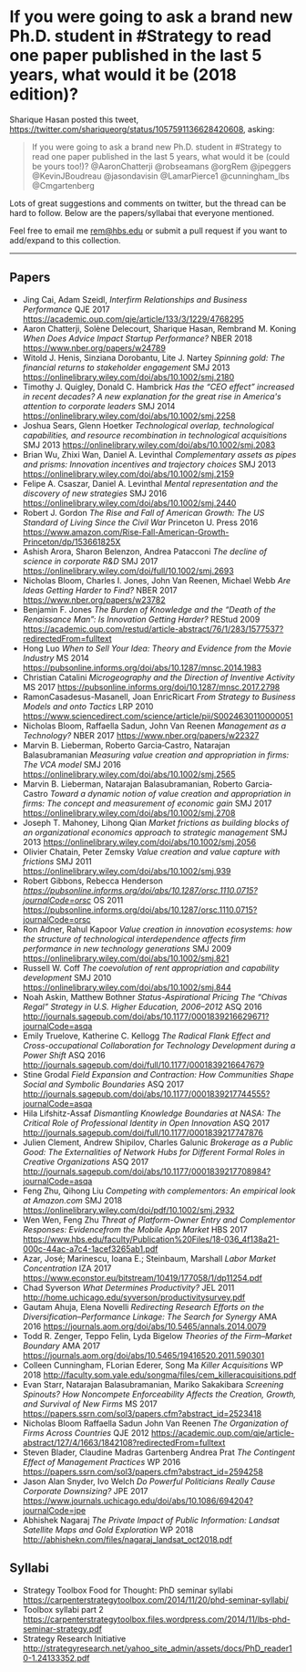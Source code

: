 # If you were going to ask a brand new Ph.D. student in #Strategy to read one paper published in the last 5 years, what would it be (2018 edition)?

Sharique Hasan posted this tweet, https://twitter.com/shariqueorg/status/1057591136628420608, asking:

> If you were going to ask a brand new Ph.D. student in #Strategy to read one paper published in the last 5 years, what would it be (could be yours too!)? @AaronChatterji @robseamans @orgRem @jpeggers @KevinJBoudreau @jasondavisin @LamarPierce1 @cunningham_lbs @Cmgartenberg

Lots of great suggestions and comments on twitter, but the thread can be hard to follow. Below are the papers/syllabai that everyone mentioned.

Feel free to email me rem@hbs.edu or submit a pull request if you want to add/expand to this collection.

---

## Papers
* Jing Cai, Adam Szeidl, _Interfirm Relationships and Business Performance_
QJE 2017  https://academic.oup.com/qje/article/133/3/1229/4768295
* Aaron Chatterji, Solène Delecourt, Sharique Hasan, Rembrand M. Koning _When Does Advice Impact Startup Performance?_
NBER 2018 https://www.nber.org/papers/w24789
* Witold J. Henis,  Sinziana Dorobantu,  Lite J. Nartey _Spinning gold: The financial returns to stakeholder engagement_
SMJ 2013 https://onlinelibrary.wiley.com/doi/abs/10.1002/smj.2180
* Timothy J. Quigley,  Donald C. Hambrick _Has the “CEO effect” increased in recent decades? A new explanation for the great rise in America's attention to corporate leaders_
SMJ 2014 https://onlinelibrary.wiley.com/doi/abs/10.1002/smj.2258
* Joshua Sears,  Glenn Hoetker _Technological overlap, technological capabilities, and resource recombination in technological acquisitions_
SMJ 2013 https://onlinelibrary.wiley.com/doi/abs/10.1002/smj.2083
* Brian Wu,  Zhixi Wan,  Daniel A. Levinthal _Complementary assets as pipes and prisms: Innovation incentives and trajectory choices_
SMJ 2013 https://onlinelibrary.wiley.com/doi/abs/10.1002/smj.2159
* Felipe A. Csaszar,  Daniel A. Levinthal _Mental representation and the discovery of new strategies_
SMJ 2016 https://onlinelibrary.wiley.com/doi/abs/10.1002/smj.2440
*  Robert J. Gordon _The Rise and Fall of American Growth: The US Standard of Living Since the Civil War_ 
Princeton U. Press 2016 https://www.amazon.com/Rise-Fall-American-Growth-Princeton/dp/153661825X
* Ashish Arora,  Sharon Belenzon,  Andrea Patacconi _The decline of science in corporate R&D_
SMJ 2017 https://onlinelibrary.wiley.com/doi/full/10.1002/smj.2693
*  Nicholas Bloom, Charles I. Jones, John Van Reenen, Michael Webb _Are Ideas Getting Harder to Find?_ 
NBER 2017 https://www.nber.org/papers/w23782
* Benjamin F. Jones _The Burden of Knowledge and the “Death of the Renaissance Man”: Is Innovation Getting Harder?_
REStud 2009 https://academic.oup.com/restud/article-abstract/76/1/283/1577537?redirectedFrom=fulltext
* Hong Luo _When to Sell Your Idea: Theory and Evidence from the Movie Industry_
MS 2014 https://pubsonline.informs.org/doi/abs/10.1287/mnsc.2014.1983
* Christian Catalini _Microgeography and the Direction of Inventive Activity_
MS 2017 https://pubsonline.informs.org/doi/10.1287/mnsc.2017.2798
* RamonCasadesus-Masanell, Joan EnricRicart _From Strategy to Business Models and onto Tactics_
LRP 2010 https://www.sciencedirect.com/science/article/pii/S0024630110000051
* Nicholas Bloom, Raffaella Sadun, John Van Reenen _Management as a Technology?_
NBER 2017 https://www.nber.org/papers/w22327
* Marvin B. Lieberman, Roberto Garcia‐Castro, Natarajan Balasubramanian _Measuring value creation and appropriation in firms: The VCA model_
SMJ 2016 https://onlinelibrary.wiley.com/doi/abs/10.1002/smj.2565
* Marvin B. Lieberman,  Natarajan Balasubramanian,  Roberto Garcia‐Castro _Toward a dynamic notion of value creation and appropriation in firms: The concept and measurement of economic gain_
SMJ 2017 https://onlinelibrary.wiley.com/doi/abs/10.1002/smj.2708
* Joseph T. Mahoney, Lihong Qian _Market frictions as building blocks of an organizational economics approach to strategic management_
SMJ 2013 https://onlinelibrary.wiley.com/doi/abs/10.1002/smj.2056
* Olivier Chatain, Peter Zemsky _Value creation and value capture with frictions_
SMJ 2011 https://onlinelibrary.wiley.com/doi/abs/10.1002/smj.939
* Robert Gibbons, Rebecca Henderson _https://pubsonline.informs.org/doi/abs/10.1287/orsc.1110.0715?journalCode=orsc_
OS 2011 https://pubsonline.informs.org/doi/abs/10.1287/orsc.1110.0715?journalCode=orsc
* Ron Adner, Rahul Kapoor _Value creation in innovation ecosystems: how the structure of technological interdependence affects firm performance in new technology generations_
SMJ 2009 https://onlinelibrary.wiley.com/doi/abs/10.1002/smj.821
* Russell W. Coff _The coevolution of rent appropriation and capability development_
SMJ 2010 https://onlinelibrary.wiley.com/doi/abs/10.1002/smj.844
* Noah Askin, Matthew Bothner _Status-Aspirational Pricing
The “Chivas Regal” Strategy in U.S. Higher Education, 2006–2012_
ASQ 2016 http://journals.sagepub.com/doi/abs/10.1177/0001839216629671?journalCode=asqa
* Emily Truelove, Katherine C. Kellogg _The Radical Flank Effect and Cross-occupational Collaboration for Technology Development during a Power Shift_
ASQ 2016 http://journals.sagepub.com/doi/full/10.1177/0001839216647679
* Stine Grodal _Field Expansion and Contraction: How Communities Shape Social and Symbolic Boundaries_
ASQ 2017 http://journals.sagepub.com/doi/abs/10.1177/0001839217744555?journalCode=asqa
* Hila Lifshitz-Assaf _Dismantling Knowledge Boundaries at NASA: The Critical Role of Professional Identity in Open Innovation_
ASQ 2017 http://journals.sagepub.com/doi/full/10.1177/0001839217747876
* Julien Clement, Andrew Shipilov, Charles Galunic _Brokerage as a Public Good: The Externalities of Network Hubs for Different Formal Roles in Creative Organizations_
ASQ 2017 http://journals.sagepub.com/doi/abs/10.1177/0001839217708984?journalCode=asqa
* Feng Zhu,  Qihong Liu _Competing with complementors: An empirical look at Amazon.com_
SMJ 2018 https://onlinelibrary.wiley.com/doi/pdf/10.1002/smj.2932
* Wen Wen, Feng Zhu _Threat of Platform-Owner Entry and Complementor Responses: Evidencefrom the Mobile App Market_
HBS 2017 https://www.hbs.edu/faculty/Publication%20Files/18-036_4f138a21-000c-44ac-a7c4-1acef3265ab1.pdf
* Azar, José; Marinescu, Ioana E.; Steinbaum, Marshall _Labor Market Concentration_
IZA 2017 https://www.econstor.eu/bitstream/10419/177058/1/dp11254.pdf
* Chad Syverson _What Determines Productivity?_
JEL 2011 http://home.uchicago.edu/syverson/productivitysurvey.pdf
* Gautam Ahuja, Elena Novelli _Redirecting Research Efforts on the Diversification–Performance Linkage: The Search for Synergy_
AMA 2016 https://journals.aom.org/doi/abs/10.5465/annals.2014.0079
* Todd R. Zenger, Teppo Felin, Lyda Bigelow _Theories of the Firm–Market Boundary_
AMA 2017 https://journals.aom.org/doi/abs/10.5465/19416520.2011.590301
* Colleen Cunningham, FLorian Ederer, Song Ma _Killer Acquisitions_
WP 2018 http://faculty.som.yale.edu/songma/files/cem_killeracquisitions.pdf
* Evan Starr, Natarajan Balasubramanian, Mariko Sakakibara _Screening Spinouts? How Noncompete Enforceability Affects the Creation, Growth, and Survival of New Firms_
MS 2017 https://papers.ssrn.com/sol3/papers.cfm?abstract_id=2523418
* Nicholas Bloom  Raffaella Sadun  John Van Reenen _The Organization of Firms Across Countries_
QJE 2012 https://academic.oup.com/qje/article-abstract/127/4/1663/1842108?redirectedFrom=fulltext
* Steven Blader, Claudine Madras Gartenberg Andrea Prat _The Contingent Effect of Management Practices_
WP 2016 https://papers.ssrn.com/sol3/papers.cfm?abstract_id=2594258
* Jason Alan Snyder, Ivo Welch _Do Powerful Politicians Really Cause Corporate Downsizing?_
JPE 2017 https://www.journals.uchicago.edu/doi/abs/10.1086/694204?journalCode=jpe
* Abhishek Nagaraj _The Private Impact of Public Information: Landsat Satellite Maps and Gold Exploration_
WP 2018 http://abhishekn.com/files/nagaraj_landsat_oct2018.pdf

## Syllabi
* Strategy Toolbox Food for Thought: PhD seminar syllabi https://carpenterstrategytoolbox.com/2014/11/20/phd-seminar-syllabi/
* Toolbox syllabi part 2 https://carpenterstrategytoolbox.files.wordpress.com/2014/11/lbs-phd-seminar-strategy.pdf
* Strategy Research Initiative http://strategyresearch.net/yahoo_site_admin/assets/docs/PhD_reader10-1.24133352.pdf
